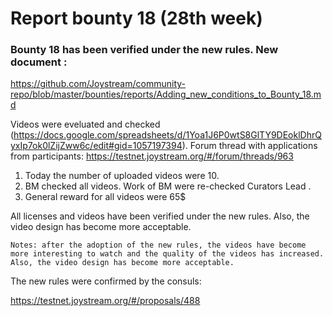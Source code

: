 # Report bounty 18 (28th week)
### Bounty 18 has been verified under the new rules. New document :

https://github.com/Joystream/community-repo/blob/master/bounties/reports/Adding_new_conditions_to_Bounty_18.md

Videos were eveluated and checked (https://docs.google.com/spreadsheets/d/1Yoa1J6P0wtS8GlTY9DEoklDhrQyxIp7ok0lZijZww6c/edit#gid=1057197394).
Forum thread with applications from participants: https://testnet.joystream.org/#/forum/threads/963

   1. Today the number of uploaded videos were 10.
   2. BM checked all videos. Work of BM were re-checked Curators Lead .
   3. General reward for all videos were 65$

All licenses and videos have been verified under the new rules. Also, the video design has become more acceptable.

`Notes: after the adoption of the new rules, the videos have become more interesting to watch and the quality of the videos has increased.
Also, the video design has become more acceptable. `

The new rules were confirmed by the consuls:

https://testnet.joystream.org/#/proposals/488
